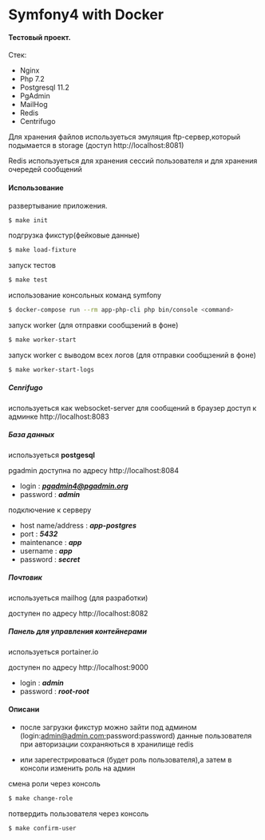 # Symfony4 with Docker

#### Тестовый проект.
Стек:
  - Nginx
  - Php 7.2
  - Postgresql 11.2
  - PgAdmin
  - MailHog
  - Redis
  - Centrifugo

Для хранения файлов используеться эмуляция ftp-сервер,который подымается
в storage (доступ http://localhost:8081)

Redis используеться для хранения сессий пользователя и для хранения очередей
сообщений 

#### Использование
развертывание приложения.

```sh
$ make init
```
подгрузка фикстур(фейковые данные)
```sh
$ make load-fixture
```
запуск тестов
```sh
$ make test
```
использование консольных команд symfony

```sh
$ docker-compose run --rm app-php-cli php bin/console <command>
```

запуск worker (для отправки сообщзений в фоне)

```sh
$ make worker-start
```

запуск worker с выводом всех логов (для отправки сообщзений в фоне)

```sh
$ make worker-start-logs
```
##### Cenrifugo
используеться как websocket-server для сообщений в браузер
доступ к админке http://localhost:8083

##### База данных
используеться **postgesql**

pgadmin доступна по адресу http://localhost:8084

- login : ***pgadmin4@pgadmin.org***
- password : ***admin***

подключение к серверу

- host name/address : ***app-postgres***
- port : ***5432***
- maintenance : ***app***
- username : ***app***
- password : ***secret***

##### Почтовик
используеться mailhog (для разработки)

доступен по адресу http://localhost:8082

##### Панель для управления контейнерами
используеться portainer.io

доступен по адресу http://localhost:9000

- login : ***admin***
- password : ***root-root***

#### Описани

- после загрузки фикстур можно зайти под админом
(login:admin@admin.com;password:password)
данные пользователя при авторизации сохраняються в хранилище redis

- или зарегестрироваться (будет роль пользователя),а затем в консоли изменить роль на админ

смена роли через консоль
```sh
$ make change-role
```

потвердить пользователя через консоль
```sh
$ make confirm-user
```